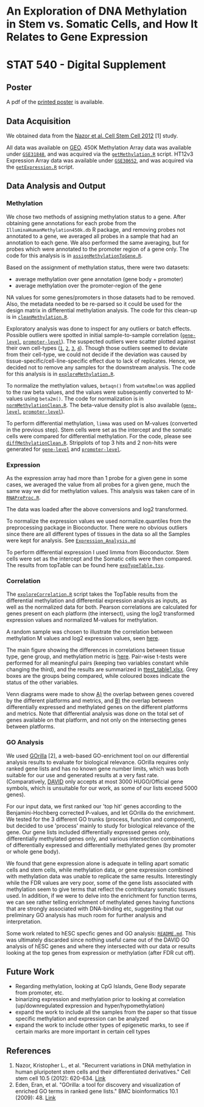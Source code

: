 An Exploration of DNA Methylation in Stem vs. Somatic Cells, and How It Relates to Gene Expression
====================================
STAT 540 - Digital Supplement
====================================

Poster
---------
A pdf of the [printed poster](poster/gsat540_v2.pdf) is available.

Data Acquisition
---------------------
We obtained data from the [Nazor et al. Cell Stem Cell 2012](http://www.ncbi.nlm.nih.gov/pubmed/22560082) [1] study.  

All data was available on [GEO](http://www.ncbi.nlm.nih.gov/geo/). 450K Methylation Array data was available under [`GSE31848`](http://www.ncbi.nlm.nih.gov/geo/query/acc.cgi?acc=GSE31848), and was acquired via the [`getMethylation.R`](dataAcquisition/getMethylation.R) script. HT12v3 Expression Array data was available under [`GSE30652`](http://www.ncbi.nlm.nih.gov/geo/query/acc.cgi?acc=GSE30652), and was acquired via the [`getExpression.R`](dataAcquisition/getExpression.R) script.

Data Analysis and Output
----------------------------

### Methylation
We chose two methods of assigning methylation status to a gene. After obtaining gene annotations for each probe from the `IlluminaHumanMethylation450k.db` R package, and removing probes not annotated to a gene, we averaged all probes in a sample that had an annotation to each gene. We also performed the same averaging, but for probes which were annotated to the promoter region of a gene only. The code for this analysis is in [`assignMethylationToGene.R`](methylation/assignMethylationToGene.R).

Based on the assignment of methylation status, there were two datasets:
* average methylation over gene annotation (gene body + promoter)
* average methylation over the promoter-region of the gene

NA values for some genes/promoters in those datasets had to be removed. Also, the metadata needed to be re-parsed so it could be used for the design matrix in differential methylation analysis. The code for this clean-up is in [`cleanMethylation.R`](methylation/cleanMethylation.R). 

Exploratory analysis was done to inspect for any outliers or batch effects. Possible outliers were spotted in initial sample-to-sample correlation ([`gene-level`](plots/methyl-1-explore/cor-gene-before-norm.pdf), [`promoter-level`](plots/methyl-1-explore/cor-promoter-before-norm.pdf)). The suspected outliers were scatter plotted against their own cell-types ([`1`](plots/methyl-1-explore/outlier-es-gene.pdf), [`2`](plots/methyl-1-explore/outlier-es-promoter.pdf), [`3`](plots/methyl-1-explore/outlier-ips-gene.pdf), [`4`](plots/methyl-1-explore/outlier-ips-promoter.pdf)). Though those outliers seemed to deviate from their cell-type, we could not decide if the deviation was caused by tissue-specific/cell-line-specific effect due to lack of replicates. Hence, we decided not to remove any samples for the downstream analysis. The code for this analysis is in [`exploreMethylation.R`](methylation/exploreMethylation.R). 

To normalize the methylation values, `betaqn()` from `wateRmelon` was applied to the raw beta values, and the values were subsequently converted to M-values using `beta2m()`. The code for normalization is in [`normMethylationClean.R`](methylation/normMethylationClean.R). The beta-value density plot is also available ([`gene-level`](plots/methyl-2-norm-w-outlier/beta-density-gene-both-norm-clean.pdf), [`promoter-level`](plots/methyl-2-norm-w-outlier/beta-density-promoter-both-norm-clean.pdf)).

To perform differential methylation, `limma` was used on M-values (converted in the previous step). Stem cells were set as the intercept and the somatic cells were compared for differential methylation. For the code, please see [`diffMethylationClean.R`](methylation/diffMethylationClean.R). Stripplots of top 3 hits and 2 non-hits were generated for [`gene-level`](plots/methyl-4-diff-strip-w-outlier/strip-gene-top-3-bot-2-w-outlier.pdf) and [`promoter-level`](plots/methyl-4-diff-strip-w-outlier/strip-promoter-top-3-bot-2-w-outlier.pdf).


### Expression
As the expression array had more than 1 probe for a given gene in some cases, we averaged the value from all probes for a given gene, much the same way we did for methylation values. This analysis was taken care of in [`RNAPreProc.R`](expression/RNAPreProc.R).

The data was loaded after the above conversions and log2 transformed. 

To normalize the expression values we used normalize.quantiles from the preprocessing package in Bioconductor. There were no obvious outliers since there are all different types of tissues in the data so all the Samples were kept for analysis. See [`Expression_Analysis.md`](expression/Expression_Analysis.md)

To perform differential expression I used limma from Bioconductor. Stem cells were set as the intercept and the Somatic cells were then compared. The results from topTable can be found here [`expTypeTable.tsv`](expression/expTypeTable.tsv). 



### Correlation
The [`exploreCorrelation.R`](correlation/exploreCorrelation.R) script takes the TopTable results from the differential methylation and differential expression analysis as inputs, as well as the normalized data for both. Pearson correlations are calculated for genes present on each platform (the intersect), using the log2 transformed expression values and normalized M-values for methylation.

A random sample was chosen to illustrate the correlation between methylation M values and log2 expression values, seen [here](plots/example_correlation.pdf). 

The main figure showing the differences in correlations between tissue type, gene group, and methylation metric is [here](plots/correlations_by_cell_group_CpG2.pdf). Pair-wise t-tests were performed for all meaningful pairs (keeping two variables constant while changing the third), and the results are summarized in [ttest_table1.xlsx](correlation/ttest_table1.xlsx). Grey boxes are the groups being compared, while coloured boxes indicate the status of the other variables.

Venn diagrams were made to show [A)](plots/gene_overlap_venn.pdf) the overlap between genes covered by the different platforms and metrics, and [B)](plots/differential_gene_overlap_venn.pdf) the overlap between differentially expressed and methylated genes on the different platforms and metrics. Note that differential analysis was done on the total set of genes available on that platform, and not only on the intersecting genes between platforms.


### GO Analysis

We used [GOrilla](http://www.biomedcentral.com/1471-2105/10/48) [2], a web-based GO-enrichment tool on our differential analysis results to evaluate for biological relevance. GOrilla requires only ranked gene lists and has no known gene number limits, which was both suitable for our use and generated results at a very fast rate. (Comparatively, [DAVID](http://david.abcc.ncifcrf.gov/) only accepts at most 3000 HUGO/Official gene symbols, which is unsuitable for our work, as some of our lists exceed 5000 genes).

For our input data, we first ranked our 'top hit' genes according to the Benjamini-Hochberg corrected P-values, and let GOrilla do the enrichment. We tested for the 3 different GO trunks (process, function and component), but decided to use 'process' mainly to study for biological relevance of the gene. Our gene lists included differentially expressed genes only, differentially methylated genes only, and various intersection combinations of differentially expressed and differentially methylated genes (by promoter or whole gene body).

We found that gene expression alone is adequate in telling apart somatic cells and stem cells, while methylation data, or gene expression combined with methylation data was unable to replicate the same results. Interestingly while the FDR values are very poor, some of the gene lists associated with methylation seem to give terms that reflect the contributary somatic tissues used. In addition, if we were to delve into the enrichment for function terms, we can see rather telling enrichment of methylated genes having functions that are strongly associated with DNA-binding etc, suggesting that our preliminary GO analysis has much room for further analysis and interpretation.

Some work related to hESC specfic genes and GO analysis: [`README.md`](goEnrichment/README.md). This was ultimately discarded since nothing useful came out of the DAVID GO analysis of hESC genes and where they intersected with our data or results looking at the top genes from expression or methylation (after FDR cut off).



Future Work
-------------
- Regarding methylation, looking at CpG Islands, Gene Body separate from promoter, etc.
- binarizing expression and methylation prior to looking at correlation (up/downregulated expression and hyper/hypomethylation) 
- expand the work to include all the samples from the paper so that tissue specific methylation and expression can be analyzed
- expand the work to include other types of epigenetic marks, to see if certain marks are more important in certain cell types


References
-------------

1. Nazor, Kristopher L., et al. "Recurrent variations in DNA methylation in human pluripotent stem cells and their differentiated derivatives." Cell stem cell 10.5 (2012): 620-634. [Link](http://www.ncbi.nlm.nih.gov/pubmed/22560082)
2. Eden, Eran, et al. "GOrilla: a tool for discovery and visualization of enriched GO terms in ranked gene lists." BMC bioinformatics 10.1 (2009): 48. [Link](http://www.biomedcentral.com/1471-2105/10/48)